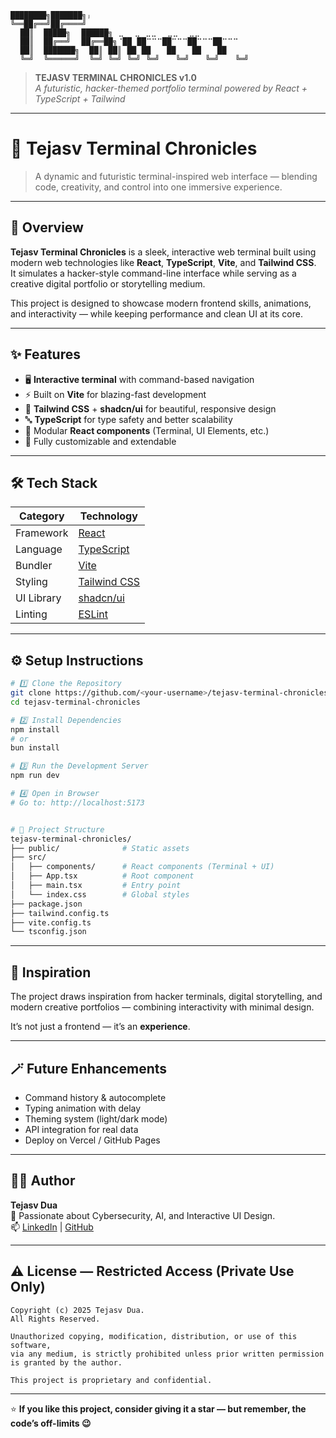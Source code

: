 ```
████████╗███████╗ⱼ⠀⠀⠀⠀⠀⠀⠀⠀⠀⠀⠀⠀⠀⠀⠀⠀⠀⠀⠀⠀⠀⠀
╚══██╔══╝██╔════╝⠀⠀⠀⠀⠀⠀⠀⠀⠀⠀⠀⠀⠀⠀⠀⠀⠀⠀⠀⠀⠀⠀
⠀ ██║⠀ █████╗⠀⠀██████╗⠀⣀⠀⠀⣀⠀⣀⣀⠀⠀⣀⣀⠀⠀⣀⣀⠀⠀
⠀ ██║⠀ ██╔══╝⠀⠀██╔══██╗⠈██⠀██⠉⠉⠉██⠉⠉⠉██⠉⠉⠉██⠉⠉⠉
⠀ ██║⠀ ███████╗⠀ ██║⠀██║⠀██⠀██⠀⠀⠀██⠀⠀⠀██⠀⠀⠀██⠀⠀⠀
⠀ ╚═╝⠀ ╚══════╝⠀ ╚═╝⠀╚═╝⠀╚═╝⠀╚═╝⠀⠀⠀╚═╝⠀⠀⠀╚═╝⠀⠀⠀╚═╝⠀⠀⠀
```

> **TEJASV TERMINAL CHRONICLES v1.0**  
> _A futuristic, hacker-themed portfolio terminal powered by React + TypeScript + Tailwind_

---

# 🧠 Tejasv Terminal Chronicles

> A dynamic and futuristic terminal-inspired web interface — blending code, creativity, and control into one immersive experience.

---

## 🚀 Overview

**Tejasv Terminal Chronicles** is a sleek, interactive web terminal built using modern web technologies like **React**, **TypeScript**, **Vite**, and **Tailwind CSS**.  
It simulates a hacker-style command-line interface while serving as a creative digital portfolio or storytelling medium.

This project is designed to showcase modern frontend skills, animations, and interactivity — while keeping performance and clean UI at its core.

---

## ✨ Features

- 🖥️ **Interactive terminal** with command-based navigation  
- ⚡ Built on **Vite** for blazing-fast development  
- 🎨 **Tailwind CSS** + **shadcn/ui** for beautiful, responsive design  
- 🔤 **TypeScript** for type safety and better scalability  
- 💬 Modular **React components** (Terminal, UI Elements, etc.)  
- 🧩 Fully customizable and extendable  

---

## 🛠️ Tech Stack

| Category | Technology |
|-----------|-------------|
| Framework | [React](https://react.dev/) |
| Language | [TypeScript](https://www.typescriptlang.org/) |
| Bundler | [Vite](https://vitejs.dev/) |
| Styling | [Tailwind CSS](https://tailwindcss.com/) |
| UI Library | [shadcn/ui](https://ui.shadcn.com/) |
| Linting | [ESLint](https://eslint.org/) |

---

## ⚙️ Setup Instructions

```bash
# 1️⃣ Clone the Repository
git clone https://github.com/<your-username>/tejasv-terminal-chronicles.git
cd tejasv-terminal-chronicles

# 2️⃣ Install Dependencies
npm install
# or
bun install

# 3️⃣ Run the Development Server
npm run dev

# 4️⃣ Open in Browser
# Go to: http://localhost:5173


# 🧩 Project Structure
tejasv-terminal-chronicles/
├── public/              # Static assets
├── src/
│   ├── components/      # React components (Terminal + UI)
│   ├── App.tsx          # Root component
│   ├── main.tsx         # Entry point
│   └── index.css        # Global styles
├── package.json
├── tailwind.config.ts
├── vite.config.ts
└── tsconfig.json
```

---

## 🧠 Inspiration

The project draws inspiration from hacker terminals, digital storytelling, and modern creative portfolios — combining interactivity with minimal design.

It’s not just a frontend — it’s an **experience**.

---

## 🪄 Future Enhancements

- Command history & autocomplete  
- Typing animation with delay  
- Theming system (light/dark mode)  
- API integration for real data  
- Deploy on Vercel / GitHub Pages  


---

## 👨‍💻 Author

**Tejasv Dua**  
🚀 Passionate about Cybersecurity, AI, and Interactive UI Design.  
📫 [LinkedIn](https://linkedin.com/in/tejasvdua) | [GitHub](https://github.com/<your-username>)

---

## ⚠️ License — Restricted Access (Private Use Only)

```
Copyright (c) 2025 Tejasv Dua.  
All Rights Reserved.

Unauthorized copying, modification, distribution, or use of this software,
via any medium, is strictly prohibited unless prior written permission
is granted by the author.

This project is proprietary and confidential.
```

---

⭐ **If you like this project, consider giving it a star — but remember, the code’s off-limits 😉**
